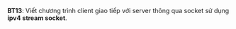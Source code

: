 **BT13**: Viết chương trình client giao tiếp với server thông qua socket sử dụng **ipv4 stream socket**.
